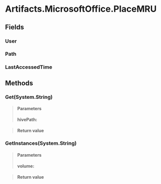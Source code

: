 ﻿


# Artifacts.MicrosoftOffice.PlaceMRU

## Fields

### User

### Path

### LastAccessedTime

## Methods


### Get(System.String)

> #### Parameters
> **hivePath:** 

> #### Return value
> 

### GetInstances(System.String)

> #### Parameters
> **volume:** 

> #### Return value
> 